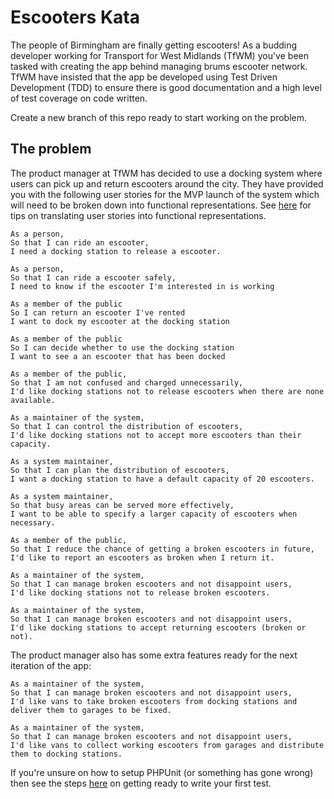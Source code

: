 # Escooters Kata

The people of Birmingham are finally getting escooters! As a budding developer working for Transport for West Midlands (TfWM) you've been tasked with creating the app behind managing brums escooter network. TfWM have insisted that the app be developed using Test Driven Development (TDD) to ensure there is good documentation and a high level of test coverage on code written.

Create a new branch of this repo ready to start working on the problem.

## The problem

The product manager at TfWM has decided to use a docking system where users can pick up and return escooters around the city. They have provided you with the following user stories for the MVP launch of the system which will need to be broken down into functional representations. See [here](https://github.com/acsauk-mojd/katas/blob/escooters/docs/user_stories.md) for tips on translating user stories into functional representations.

```text
As a person,
So that I can ride an escooter,
I need a docking station to release a escooter.

As a person,
So that I can ride a escooter safely,
I need to know if the escooter I'm interested in is working

As a member of the public
So I can return an escooter I've rented
I want to dock my escooter at the docking station

As a member of the public
So I can decide whether to use the docking station
I want to see a an escooter that has been docked

As a member of the public,
So that I am not confused and charged unnecessarily,
I'd like docking stations not to release escooters when there are none available.

As a maintainer of the system,
So that I can control the distribution of escooters,
I'd like docking stations not to accept more escooters than their capacity.

As a system maintainer,
So that I can plan the distribution of escooters,
I want a docking station to have a default capacity of 20 escooters.

As a system maintainer,
So that busy areas can be served more effectively,
I want to be able to specify a larger capacity of escooters when necessary.

As a member of the public,
So that I reduce the chance of getting a broken escooters in future,
I'd like to report an escooters as broken when I return it.

As a maintainer of the system,
So that I can manage broken escooters and not disappoint users,
I'd like docking stations not to release broken escooters.

As a maintainer of the system,
So that I can manage broken escooters and not disappoint users,
I'd like docking stations to accept returning escooters (broken or not).
```

The product manager also has some extra features ready for the next iteration of the app:

```text
As a maintainer of the system,
So that I can manage broken escooters and not disappoint users,
I'd like vans to take broken escooters from docking stations and deliver them to garages to be fixed.

As a maintainer of the system,
So that I can manage broken escooters and not disappoint users,
I'd like vans to collect working escooters from garages and distribute them to docking stations.
```

If you're unsure on how to setup PHPUnit (or something has gone wrong) then see the steps [here](https://github.com/acsauk-mojd/katas/blob/escooters/docs/phpunit_setup.md) on getting ready to write your first test.

